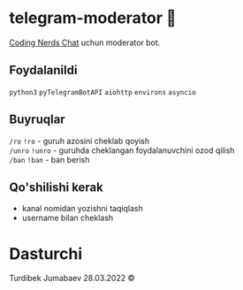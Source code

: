 # telegram-moderator 🤖
[Coding Nerds Chat](https://t.me/codingnerdschat) uchun moderator bot.

## Foydalanildi
`python3` `pyTelegramBotAPI` `aiohttp` `environs` `asyncio`

## Buyruqlar
`/ro` `!ro` - guruh azosini cheklab qoyish <br>
`/unro` `!unro` - guruhda cheklangan foydalanuvchini ozod qilish <br>
`/ban` `!ban` - ban berish

## Qo'shilishi kerak
+ kanal nomidan yozishni taqiqlash <br>
+ username bilan cheklash

# Dasturchi
Turdibek Jumabaev 28.03.2022 ©️
